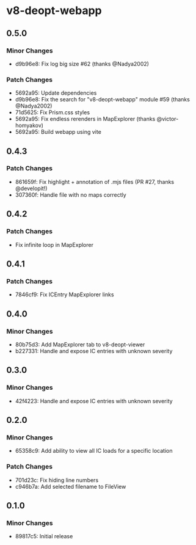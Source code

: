 # v8-deopt-webapp

## 0.5.0

### Minor Changes

- d9b96e8: Fix log big size #62 (thanks @Nadya2002)

### Patch Changes

- 5692a95: Update dependencies
- d9b96e8: Fix the search for "v8-deopt-webapp" module #59 (thanks @Nadya2002)
- 71d5625: Fix Prism.css styles
- 5692a95: Fix endless rerenders in MapExplorer (thanks @victor-homyakov)
- 5692a95: Build webapp using vite

## 0.4.3

### Patch Changes

- 861659f: Fix highlight + annotation of .mjs files (PR #27, thanks @developit!)
- 307360f: Handle file with no maps correctly

## 0.4.2

### Patch Changes

- Fix infinite loop in MapExplorer

## 0.4.1

### Patch Changes

- 7846cf9: Fix ICEntry MapExplorer links

## 0.4.0

### Minor Changes

- 80b75d3: Add MapExplorer tab to v8-deopt-viewer
- b227331: Handle and expose IC entries with unknown severity

## 0.3.0

### Minor Changes

- 42f4223: Handle and expose IC entries with unknown severity

## 0.2.0

### Minor Changes

- 65358c9: Add ability to view all IC loads for a specific location

### Patch Changes

- 701d23c: Fix hiding line numbers
- c946b7a: Add selected filename to FileView

## 0.1.0

### Minor Changes

- 89817c5: Initial release
